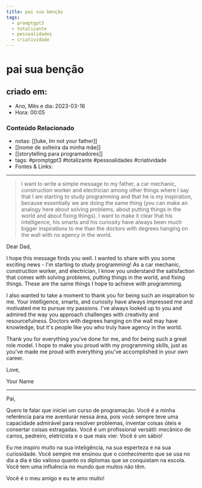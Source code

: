 ```yaml
---
title: pai sua benção
tags:
  - promptgpt3
  - totalizante
  - pessoalidades
  - criatividade
---
```


# pai sua benção

## criado em: 

- Ano, Mês e dia: 2023-03-16
- Hora: 00:05

### Conteúdo Relacionado

- notas: [[luke, Im not your father]]
- [[nome de solteira da minha mãe]]
- [[storytelling para programadores]]
- tags: #promptgpt3 #totalizante #pessoalidades #criatividade
- Fontes & Links: 
---

> I want to write a simple message to my father, a car mechanic, construction worker and electrician among other things where I say that I am starting to study programming and that he is my inspiration, because essentially we are doing the same thing (you can make an analogy here about solving problems, about putting things in the world and about fixing things). I want to make it clear that his intelligence, his smarts and his curiosity have always been much bigger inspirations to me than the doctors with degrees hanging on the wall with no agency in the world.

Dear Dad,

I hope this message finds you well. I wanted to share with you some exciting news - I'm starting to study programming! As a car mechanic, construction worker, and electrician, I know you understand the satisfaction that comes with solving problems, putting things in the world, and fixing things. These are the same things I hope to achieve with programming.

I also wanted to take a moment to thank you for being such an inspiration to me. Your intelligence, smarts, and curiosity have always impressed me and motivated me to pursue my passions. I've always looked up to you and admired the way you approach challenges with creativity and resourcefulness. Doctors with degrees hanging on the wall may have knowledge, but it's people like you who truly have agency in the world.

Thank you for everything you've done for me, and for being such a great role model. I hope to make you proud with my programming skills, just as you've made me proud with everything you've accomplished in your own career.

Love,

Your Name

---

Pai,

Quero te falar que iniciei um curso de programação. Você é a minha referência para me aventurar nessa área, pois você sempre teve uma capacidade admirável para resolver problemas, inventar coisas úteis e consertar coisas estragadas. Você é um profissional versátil: mecânico de carros, pedreiro, eletricista e o que mais vier. Você é um sábio!

Eu me inspiro muito na sua inteligência, na sua esperteza e na sua curiosidade. Você sempre me ensinou que o conhecimento que se usa no dia a dia é tão valioso quanto os diplomas que se conquistam na escola. Você tem uma influência no mundo que muitos não têm.

Você é o meu amigo e eu te amo muito!
